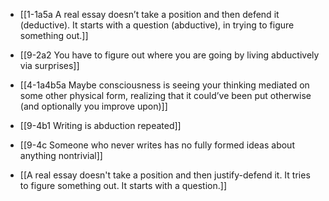 - [[1-1a5a A real essay doesn’t take a position and then defend it (deductive). It starts with a question (abductive), in trying to figure something out.]]
- [[9-2a2 You have to figure out where you are going by living abductively via surprises]]
- [[4-1a4b5a Maybe consciousness is seeing your thinking mediated on some other physical form, realizing that it could’ve been put otherwise (and optionally you improve upon)]]

- [[9-4b1 Writing is abduction repeated]]
- [[9-4c Someone who never writes has no fully formed ideas about anything nontrivial]]

- [[A real essay doesn't take a position and then justify-defend it. It tries to figure something out. It starts with a question.]]
